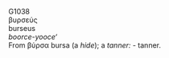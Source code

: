<body>
  <p>G1038<br>  βυρσεύς  <br> burseus  <br><i>boorce-yooce‘ </i><br>From   βύρσα    bursa   (a <i>hide</i>); a <i>tanner:</i> - tanner.<br></p>
 </body>